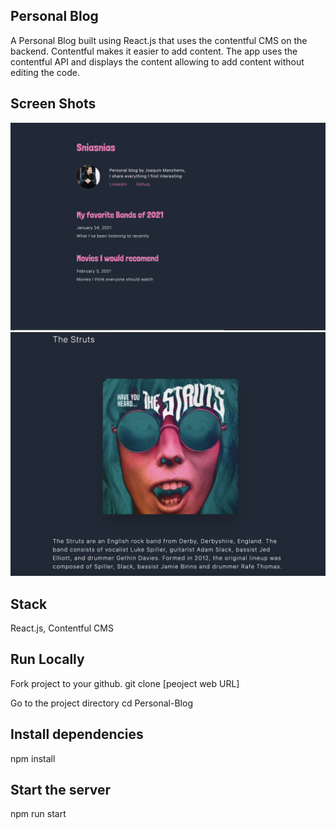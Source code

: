 ## Personal Blog

A Personal Blog built using React.js that uses the contentful CMS on the backend. Contentful makes it easier to add content. The app uses the contentful API and displays the content allowing to add content without editing the code.

## Screen Shots
![Alt text](blog.png?raw=true "blog")
![Alt text](blog-band.png?raw=true "blog-band")


## Stack
React.js, Contentful CMS

## Run Locally
Fork project to your github.
git clone [peoject web URL]

Go to the project directory
cd Personal-Blog

## Install dependencies
npm install

## Start the server 

npm run start


